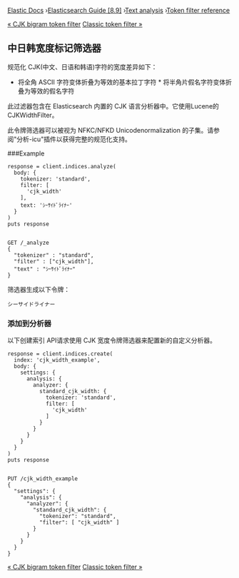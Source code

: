

[Elastic Docs](/guide/) ›[Elasticsearch Guide [8.9]](index.md) ›[Text
analysis](analysis.md) ›[Token filter reference](analysis-tokenfilters.md)

[« CJK bigram token filter](analysis-cjk-bigram-tokenfilter.md) [Classic
token filter »](analysis-classic-tokenfilter.md)

## 中日韩宽度标记筛选器

规范化 CJK(中文、日语和韩语)字符的宽度差异如下：

* 将全角 ASCII 字符变体折叠为等效的基本拉丁字符 * 将半角片假名字符变体折叠为等效的假名字符

此过滤器包含在 Elasticsearch 内置的 CJK 语言分析器中。它使用Lucene的CJKWidthFilter。

此令牌筛选器可以被视为 NFKC/NFKD Unicodenormalization 的子集。请参阅"分析-icu"插件以获得完整的规范化支持。

###Example

    
    
    response = client.indices.analyze(
      body: {
        tokenizer: 'standard',
        filter: [
          'cjk_width'
        ],
        text: 'ｼｰｻｲﾄﾞﾗｲﾅｰ'
      }
    )
    puts response
    
    
    GET /_analyze
    {
      "tokenizer" : "standard",
      "filter" : ["cjk_width"],
      "text" : "ｼｰｻｲﾄﾞﾗｲﾅｰ"
    }

筛选器生成以下令牌：

    
    
    シーサイドライナー

### 添加到分析器

以下创建索引 API请求使用 CJK 宽度令牌筛选器来配置新的自定义分析器。

    
    
    response = client.indices.create(
      index: 'cjk_width_example',
      body: {
        settings: {
          analysis: {
            analyzer: {
              standard_cjk_width: {
                tokenizer: 'standard',
                filter: [
                  'cjk_width'
                ]
              }
            }
          }
        }
      }
    )
    puts response
    
    
    PUT /cjk_width_example
    {
      "settings": {
        "analysis": {
          "analyzer": {
            "standard_cjk_width": {
              "tokenizer": "standard",
              "filter": [ "cjk_width" ]
            }
          }
        }
      }
    }

[« CJK bigram token filter](analysis-cjk-bigram-tokenfilter.md) [Classic
token filter »](analysis-classic-tokenfilter.md)
